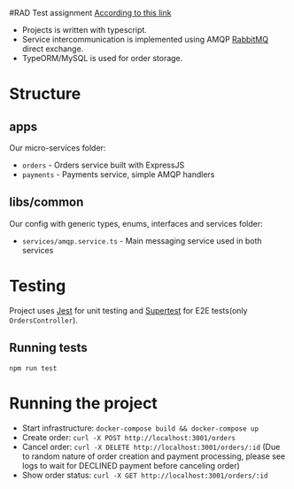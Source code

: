 #RAD Test assignment
[According to this link](https://docs.google.com/document/d/1lVekvIBlb7CWj-Vs7nQvsp3qaykz_X0bjCzu4bhj1IA/edit)

- Projects is written with typescript.
- Service intercommunication is implemented using
  AMQP [RabbitMQ](https://www.rabbitmq.com) direct exchange.
- TypeORM/MySQL is used for order storage.

# Structure

## apps

Our micro-services folder:

- `orders` - Orders service built with ExpressJS
- `payments` - Payments service, simple AMQP handlers

## libs/common

Our config with generic types, enums, interfaces and services folder:

- `services/amqp.service.ts` - Main messaging service used in both services

# Testing

Project uses [Jest](https://jestjs.io) for unit testing and [Supertest](https://github.com/visionmedia/supertest) for E2E tests(only `OrdersController`).

## Running tests

`npm run test`

# Running the project

- Start infrastructure: `docker-compose build && docker-compose up`
- Create order: `curl -X POST http://localhost:3001/orders`
- Cancel order: `curl -X DELETE http://localhost:3001/orders/:id`
  (Due to random nature of order creation and payment processing, please see logs to
  wait for DECLINED payment before canceling order)
- Show order status: `curl -X GET http://localhost:3001/orders/:id`
